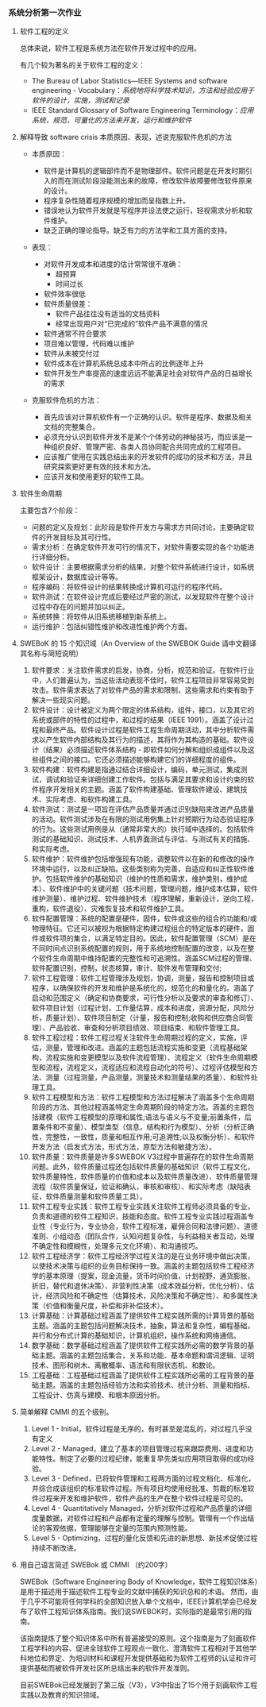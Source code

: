 ### 系统分析第一次作业

1. 软件工程的定义 
    
    总体来说，软件工程是系统方法在软件开发过程中的应用。
    
    有几个较为著名的关于软件工程的定义：

    * The Bureau of Labor Statistics—IEEE Systems and software engineering - Vocabulary：*系统地将科学技术知识，方法和经验应用于软件的设计，实施，测试和记录*
    * IEEE Standard Glossary of Software Engineering Terminology：*应用系统，规范，可量化的方法来开发，运行和维护软件*

2. 解释导致 software crisis 本质原因、表现，述说克服软件危机的方法

    * 本质原因：
        * 软件是计算机的逻辑部件而不是物理部件。软件问题是在开发时期引入的而在测试阶段没能测出来的故障，修改软件故障要修改软件原来的设计。
        * 程序复杂性随着程序规模的增加而呈指数上升。
        * 错误地认为软件开发就是写程序并设法使之运行，轻视需求分析和软件维护。
        * 缺乏正确的理论指导。缺乏有力的方法学和工具方面的支持。

    * 表现：
        * 对软件开发成本和进度的估计常常很不准确：
            * 超预算
            * 时间过长
        * 软件效率很低
        * 软件质量很差：
            * 软件产品往往没有适当的文档资料
            * 经常出现用户对“已完成的”软件产品不满意的情况
        * 软件通常不符合要求
        * 项目难以管理，代码难以维护
        * 软件从未被交付过
        * 软件成本在计算机系统总成本中所占的比例逐年上升
        * 软件开发生产率提高的速度远远不能满足社会对软件产品的日益增长的需求

    * 克服软件危机的方法：
        * 首先应该对计算机软件有一个正确的认识。软件是程序、数据及相关文档的完整集合。
        * 必须充分认识到软件开发不是某个个体劳动的神秘技巧，而应该是一种组织良好、管理严密、各类人员协同配合共同完成的工程项目。
        * 应该推广使用在实践总结出来的开发软件的成功的技术和方法，并且研究探索更好更有效的技术和方法。
        * 应该开发和使用更好的软件工具。

3. 软件生命周期

    主要包含7个阶段：

    * 问题的定义及规划：此阶段是软件开发方与需求方共同讨论，主要确定软件的开发目标及其可行性。
    * 需求分析：在确定软件开发可行的情况下，对软件需要实现的各个功能进行详细分析。
    * 软件设计：主要根据需求分析的结果，对整个软件系统进行设计，如系统框架设计，数据库设计等等。
    * 程序编码：将软件设计的结果转换成计算机可运行的程序代码。
    * 软件测试：在软件设计完成后要经过严密的测试，以发现软件在整个设计过程中存在的问题并加以纠正。
    * 系统转换：将软件从旧系统移植到新系统上。
    * 运行维护：包括纠错性维护和改进性维护两个方面。

4. SWEBoK 的 15 个知识域（An Overview of the SWEBOK Guide 请中文翻译其名称与简短说明）

    1. 软件要求：关注软件需求的启发，协商，分析，规范和验证。在软件行业中，人们普遍认为，当这些活动表现不佳时，软件工程项目非常容易受到攻击。软件需求表达了对软件产品的需求和限制，这些需求和约束有助于解决一些现实问题。
    2. 软件设计：设计被定义为两个限定的体系结构，组件，接口，以及其它的系统或部件的特性的过程中，和过程的结果（IEEE 1991）。涵盖了设计过程和最终产品。软件设计过程是软件工程生命周期活动，其中分析软件需求以产生软件内部结构及其行为的描述，其将作为其构造的基础。软件设计（结果）必须描述软件体系结构 - 即软件如何分解和组织成组件以及这些组件之间的接口。它还必须描述能够构建它们的详细程度的组件。
    3. 软件构建：软件构建是指通过结合详细设计，编码，单元测试，集成测试，调试和验证来详细创建工作软件。包括与满足其要求和设计约束的软件程序开发相关的主题。涵盖了软件构建基础、管理软件建设、建筑技术、实际考虑、和软件构建工具。
    4. 软件测试：测试是一项旨在评估产品质量并通过识别缺陷来改进产品质量的活动。软件测试涉及在有限的测试用例集上针对预期行为动态验证程序的行为。这些测试用例是从（通常非常大的）执行域中选择的。包括软件测试的基础知识、测试技术、人机界面测试与评估、与测试有关的措施、和实际考虑。
    5. 软件维护：软件维护包括增强现有功能，调整软件以在新的和修改的操作环境中运行，以及纠正缺陷。这些类别称为完善，自适应和纠正性软件维护。包括软件维护的基础知识（维护的性质和需求，维护类别，维护成本）、软件维护中的关键问题（技术问题，管理问题，维护成本估算，软件维护测量）、维护过程、软件维护技术（程序理解，重新设计，逆向工程，重构，软件退役）、灾难恢复技术和软件维护工具。
    6. 软件配置管理：系统的配置是硬件，固件，软件或这些的组合的功能和/或物理特征。它还可以被视为根据特定构建过程组合的特定版本的硬件，固件或软件项的集合，以满足特定目的。因此，软件配置管理（SCM）是在不同时间点识别系统配置的规则，用于系统地控制配置的改变，以及在整个软件生命周期中维持配置的完整性和可追溯性。涵盖SCM过程的管理、软件配置识别，控制，状态核算，审计、软件发布管理和交付;
    7. 软件工程管理：软件工程管理涉及规划，协调，测量，报告和控制项目或程序，以确保软件的开发和维护是系统化的，规范化的和量化的。涵盖了启动和范围定义（确定和协商要求，可行性分析以及要求的审查和修订）、软件项目计划（过程计划，工作量估算，成本和进度，资源分配，风险分析，质量计划）、软件项目制定（计量，报告和控制;收购和供应商合同管理）、产品验收、审查和分析项目绩效、项目结束、和软件管理工具。
    8. 软件工程过程：软件工程过程关注软件生命周期过程的定义，实施，评估，测量，管理和改进。涵盖的主题包括流程实施和变更（流程基础架构，流程实施和变更模型以及软件流程管理）、流程定义（软件生命周期模型和流程，流程定义，流程适应和流程自动化的符号）、过程评估模型和方法、测量（过程测量，产品测量，测量技术和测量结果的质量）、和软件处理工具。
    9. 软件工程模型和方法：软件工程模型和方法过程解决了涵盖多个生命周期阶段的方法、其他过程涵盖特定生命周期阶段的特定方法。涵盖的主题包括建模（软件工程模型的原理和属性;语法与语义与不变量;前置条件，后置条件和不变量）、模型类型（信息，结构和行为模型）、分析（分析正确性，完整性，一致性，质量和相互作用;可追溯性;以及权衡分析）、和软件开发方法（启发式方法，形式方法，原型方法和敏捷方法）。
    10. 软件质量：软件质量是许多SWEBOK V3过程中普遍存在的软件生命周期问题。此外，软件质量过程还包括软件质量的基础知识（软件工程文化，软件质量特性，软件质量的价值和成本以及软件质量改进）、软件质量管理流程（软件质量保证，验证和确认，审核和审核）、和实际考虑（缺陷表征，软件质量测量和软件质量工具）。
    11. 软件工程专业实践：软件工程专业实践关注软件工程师必须具备的专业，负责和道德的软件工程知识，技能和态度。软件工程专业实践过程涵盖专业性（专业行为，专业协会，软件工程标准，雇佣合同和法律问题）、道德准则、小组动态（团队合作，认知问题复杂性，与利益相关者互动，处理不确定性和模糊性，处理多元文化环境）、和沟通技巧。
    12. 软件工程经济学：软件工程经济学过程关注的是在业务环境中做出决策，以使技术决策与组织的业务目标保持一致。涵盖的主题包括软件工程经济学的基本原理（提案，现金流量，货币时间价值，计划视野，通货膨胀，折旧，替代和退休决策）、非营利性决策（成本效益分析，优化分析）、估计，经济风险和不确定性（估算技术，风险决策和不确定性）、和多属性决策（价值和衡量尺度，补偿和非补偿技术）。
    13. 计算基础：计算基础过程涵盖了提供软件工程实践所需的计算背景的基础主题。涵盖的主题包括问题解决技术，抽象，算法和复杂性，编程基础，并行和分布式计算的基础知识，计算机组织，操作系统和网络通信。
    14. 数学基础：数学基础过程涵盖了提供软件工程实践所必需的数学背景的基础主题。涵盖的主题包括集合，关系和功能、基本命题和谓词逻辑、证明技术、图形和树木、离散概率、语法和有限状态机、和数论。
    15. 工程基础：工程基础过程涵盖了提供软件工程实践所必需的工程背景的基础主题。涵盖的主题包括经验方法和实验技术、统计分析、测量和指标、工程设计、仿真与建模、和根本原因分析。

5. 简单解释 CMMI 的五个级别。

    1. Level 1 - Initial，软件过程是无序的，有时甚至是混乱的，对过程几乎没有定义
    2. Level 2 - Managed，建立了基本的项目管理过程来跟踪费用、进度和功能特性。制定了必要的过程纪律，能重复早先类似应用项目取得的成功经验。
    3. Level 3 - Defined，已将软件管理和工程两方面的过程文档化、标准化，并综合成该组织的标准软件过程。所有项目均使用经批准、剪裁的标准软件过程来开发和维护软件，软件产品的生产在整个软件过程是可见的。
    4. Level 4 - Quantitatively Managed，分析对软件过程和产品质量的详细度量数据，对软件过程和产品都有定量的理解与控制。管理有一个作出结论的客观依据，管理能够在定量的范围内预测性能。
    5. Level 5 - Optimizing，过程的量化反馈和先进的新思想、新技术促使过程持续不断改进。


6. 用自己语言简述 SWEBok 或 CMMI （约200字）

    SWEBok（Software Engineering Body of Knowledge，软件工程知识体系）是用于描述用于描述软件工程专业的文献中捕获的知识总和的术语。 然而，由于几乎不可能将任何学科的全部知识放入单个文档中，IEEE计算机学会已经发布了软件工程知识体系指南。我们说SWEBOK时，实际指的是最常引用的指南。 
    
    该指南提炼了整个知识体系中所有普遍接受的原则。这个指南是为了刻画软件工程学科的内容、促进全球软件工程观点一致化、澄清软件工程相对于其他学科地位和界定、为培训材料和课程开发提供基础和为软件工程师的认证和许可提供基础而被软件开发社区所总结出来的软件开发准则。
    
    目前SWEBok已经发展到了第三版（V3），V3中指出了15个用于刻画软件工程实践以及教育的知识领域。